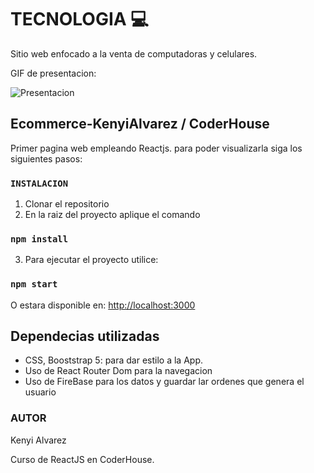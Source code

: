 # TECNOLOGIA 💻

Sitio web enfocado a la venta de computadoras y celulares.

GIF de presentacion:

![Presentacion](https://user-images.githubusercontent.com/90514658/178883488-e2da1ec0-855d-431a-8f49-202292dba0ac.gif)

## Ecommerce-KenyiAlvarez / CoderHouse

Primer pagina web empleando Reactjs.
para poder visualizarla siga los siguientes pasos:


### `INSTALACION`
1. Clonar el repositorio
2. En la raiz del proyecto aplique el comando

### `npm install`

3. Para ejecutar el proyecto utilice:

### `npm start`

O estara disponible en: [http://localhost:3000](http://localhost:3000)



## Dependecias utilizadas

 - CSS, Booststrap 5: para dar estilo a la App.
 - Uso de React Router Dom para la navegacion
 - Uso de FireBase para los datos y guardar lar ordenes que genera el usuario
 

### AUTOR
Kenyi Alvarez

Curso de ReactJS en CoderHouse.
